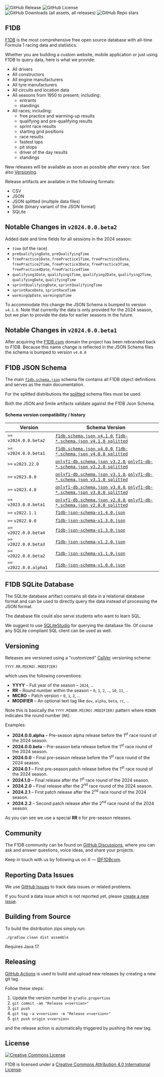 ![GitHub Release](https://img.shields.io/github/v/release/f1db/f1db?style=for-the-badge&labelColor=%23333&color=%23d40000&link=https%3A%2F%2Fgithub.com%2Ff1db%2Ff1db%2Freleases)
![GitHub License](https://img.shields.io/github/license/f1db/f1db?style=for-the-badge&labelColor=%23333&color=%23d40000)
![GitHub Downloads (all assets, all releases)](https://img.shields.io/github/downloads/f1db/f1db/total?style=for-the-badge&labelColor=%23333&color=%23d40000)
![GitHub Repo stars](https://img.shields.io/github/stars/f1db/f1db?style=for-the-badge&labelColor=%23333&color=%23d40000)


## F1DB

[F1DB] is the most comprehensive free open source database with all-time Formula 1 racing data and statistics.

Whether you are building a custom website, mobile application or just using F1DB to query data, here is what we provide:

- All drivers
- All constructors
- All engine manufacturers
- All tyre manufacturers
- All circuits and location data
- All seasons from 1950 to present; including:
  - entrants
  - standings
- All races; including:
  - free practice and warming-up results
  - qualifying and pre-qualifying results
  - sprint race results
  - starting grid positions
  - race results
  - fastest laps
  - pit stops
  - driver of the day results
  - standings

New releases will be available as soon as possible after every race. See also [Versioning](#versioning).

Release artifacts are available in the following formats:

- CSV
- JSON
- JSON splitted (multiple data files)
- Smile (binary variant of the JSON format)
- SQLite


## Notable Changes in `v2024.0.0.beta2`

Added date and time fields for all sessions in the 2024 season:

- `time` (of the race)
- `preQualifyingDate`, `preQualifyingTime`
- `freePractice1Date`, `freePractice1Time`, `freePractice2Date`, `freePractice2Time`, `freePractice3Date`, `freePractice3Time`, `freePractice4Date`, `freePractice4Time`
- `qualifying1Date`, `qualifying1Time`, `qualifying2Date`, `qualifying2Time`, `qualifyingDate`, `qualifyingTime`
- `sprintQualifyingDate`, `sprintQualifyingTime`
- `sprintRaceDate`, `sprintRaceTime`
- `warmingUpDate`, `warmingUpTime`

To accommodate this change the JSON Schema is bumped to version `v4.1.0`.
Note that currently the data is only provided for the 2024 season,
but we plan to provide the data for earlier seasons in the future.


## Notable Changes in `v2024.0.0.beta1`

After acquiring the [F1DB.com](https://www.f1db.com) domain the project has been rebranded back to F1DB.
Because this name change is reflected in the JSON Schema files the schema is bumped to version `v4.0.0`


## F1DB JSON Schema

The main [`f1db.schema.json`](https://raw.githubusercontent.com/f1db/f1db/main/src/schema/current/single/f1db.schema.json)
schema file contains all F1DB object definitions and serves as the main documentation.  

For the splitted distributions the [splitted](https://github.com/f1db/f1db/tree/main/src/schema/current/splitted)
schema files must be used.

Both the JSON and Smile artifacts validate against the F1DB Json Schema.

#### Schema version compatibility / history

| Version                 | Schema Version                                                                                                                                                                                                                                    |
|-------------------------|---------------------------------------------------------------------------------------------------------------------------------------------------------------------------------------------------------------------------------------------------|
| `>=` `v2024.0.0.beta2`  | [`f1db.schema.json v4.1.0`](https://raw.githubusercontent.com/f1db/f1db/main/src/schema/v4.1.0/single/f1db.schema.json), [`f1db-*.schema.json v4.1.0 splitted`](https://github.com/f1db/f1db/tree/main/src/schema/v4.1.0/splitted)                |
| `>=` `v2024.0.0.beta1`  | [`f1db.schema.json v4.0.0`](https://raw.githubusercontent.com/f1db/f1db/main/src/schema/v4.0.0/single/f1db.schema.json), [`f1db-*.schema.json v4.0.0 splitted`](https://github.com/f1db/f1db/tree/main/src/schema/v4.0.0/splitted)                |
| `>=` `v2023.22.0`       | [`onlyf1-db.schema.json v3.2.0`](https://raw.githubusercontent.com/f1db/f1db/main/src/schema/v3.2.0/single/onlyf1-db.schema.json), [`onlyf1-db-*.schema.json v3.2.0 splitted`](https://github.com/f1db/f1db/tree/main/src/schema/v3.2.0/splitted) |
| `>=` `v2023.8.0`        | [`onlyf1-db.schema.json v3.1.0`](https://raw.githubusercontent.com/f1db/f1db/main/src/schema/v3.1.0/single/onlyf1-db.schema.json), [`onlyf1-db-*.schema.json v3.1.0 splitted`](https://github.com/f1db/f1db/tree/main/src/schema/v3.1.0/splitted) |
| `>=` `v2023.4.0`        | [`onlyf1-db.schema.json v3.0.0`](https://raw.githubusercontent.com/f1db/f1db/main/src/schema/v3.0.0/single/onlyf1-db.schema.json), [`onlyf1-db-*.schema.json v3.0.0 splitted`](https://github.com/f1db/f1db/tree/main/src/schema/v3.0.0/splitted) |
| `>=` `v2023.0.0.beta1`  | [`onlyf1-db.schema.json v2.0.0`](https://raw.githubusercontent.com/f1db/f1db/main/src/schema/v2.0.0/single/onlyf1-db.schema.json), [`onlyf1-db-*.schema.json v2.0.0 splitted`](https://github.com/f1db/f1db/tree/main/src/schema/v2.0.0/splitted) |
| `>=` `v2022.1.1`        | [`f1db-json-schema-v1.4.0.json`](https://raw.githubusercontent.com/f1db/f1db/main/src/schema/v1.x/f1db-json-schema-v1.4.0.json)                                                                                                                   |
| `>=` `v2022.0.0`        | [`f1db-json-schema-v1.3.0.json`](https://raw.githubusercontent.com/f1db/f1db/main/src/schema/v1.x/f1db-json-schema-v1.3.0.json)                                                                                                                   |
| `>=` `v2022.0.0.beta4`  | [`f1db-json-schema-v1.3.0.json`](https://raw.githubusercontent.com/f1db/f1db/main/src/schema/v1.x/f1db-json-schema-v1.3.0.json)                                                                                                                   |
| `>=` `v2022.0.0.beta3`  | [`f1db-json-schema-v1.2.0.json`](https://raw.githubusercontent.com/f1db/f1db/main/src/schema/v1.x/f1db-json-schema-v1.2.0.json)                                                                                                                   |
| `>=` `v2022.0.0.beta2`  | [`f1db-json-schema-v1.1.0.json`](https://raw.githubusercontent.com/f1db/f1db/main/src/schema/v1.x/f1db-json-schema-v1.1.0.json)                                                                                                                   |
| `>=` `v2022.0.0.alpha1` | [`f1db-json-schema-v1.0.0.json`](https://raw.githubusercontent.com/f1db/f1db/main/src/schema/v1.x/f1db-json-schema-v1.0.0.json)                                                                                                                   |


## F1DB SQLite Database

The SQLite database artifact contains all data in a relational database format
and can be used to directly query the data instead of processing the JSON format.

The database file could also serve students who want to learn SQL.

We suggest to use [SQLiteStudio] for querying the database file.
Of course any SQLite compliant SQL client can be used as well.  


## Versioning

Releases are versioned using a "customized" [CalVer] versioning scheme:

    YYYY.RR.MICRO(.MODIFIER)

which uses the following conventions:

- **YYYY** – Full year of the season – `2024`, ..
- **RR** – Round number within the season – `0`, `1`, `2`, .., `10`, `11`, ..
- **MICRO** – Patch version – `0`, `1`, `2`, ..
- **MODIFIER** – An optional text tag like `dev`, `alpha`, `beta`, `rc`, ..

Note this is basically the `YYYY.MINOR.MICRO(.MODIFIER)` pattern where `MINOR` indicates the round number (`RR`).

Examples:

- **2024.0.0.alpha** – Pre-season alpha release before the 1<sup>st</sup> race round of the 2024 season.
- **2024.0.0.beta** – Pre-season beta release before the 1<sup>st</sup> race round of the 2024 season.
- **2024.0.0** – Final pre-season release before the 1<sup>st</sup> race round of the 2024 season.
- **2024.0.1** – First pre-season patch release before the 1<sup>st</sup> race round of the 2024 season.
- **2024.1.0** – Final release after the 1<sup>st</sup> race round of the 2024 season.
- **2024.2.0** – Final release after the 2<sup>nd</sup> race round of the 2024 season.
- **2024.2.1** – First patch release after the 2<sup>nd</sup> race round of the 2024 season.
- **2024.2.2** – Second patch release after the 2<sup>nd</sup> race round of the 2024 season.

As you can see we use a special **RR** `0` for pre-season releases.


## Community

The F1DB community can be found on [GitHub Discussions](https://github.com/f1db/f1db/discussions), where you can ask and answer questions, voice ideas, and share your projects.

Keep in touch with us by following us on X — [@F1DBcom](https://twitter.com/f1dbcom).


## Reporting Data Issues

We use [GitHub Issues](https://github.com/f1db/f1db/issues) to track data issues or related problems.

If you found a data issue which is not reported yet, please [create a new issue](https://github.com/f1db/f1db/issues/new).

## Building from Source

To build the distribution zips simply run:

    ./gradlew clean dist assemble

Requires Java 17.


## Releasing

[GitHub Actions](https://github.com/f1db/f1db/actions) is used to build and upload new releases by creating a new git tag.

Follow these steps:

1. Update the version number in `gradle.properties`
2. `git commit -am "Release v<version>"`
3. `git push`
4. `git tag -a v<version> -m "Release v<version>"`
3. `git push origin v<version>`

and the release action is automatically triggered by pushing the new tag.


## License

[![Creative Commons License][CC BY Icon Normal]][CC BY]

F1DB is licensed under a [Creative Commons Attribution 4.0 International License][CC BY].


[F1DB]: https://www.f1db.com
[CalVer]: https://calver.org/
[CC BY]: http://creativecommons.org/licenses/by/4.0/  
[CC BY Icon Compact]: https://i.creativecommons.org/l/by/4.0/80x15.png
[CC BY Icon Normal]: https://i.creativecommons.org/l/by/4.0/88x31.png
[CC BY Plaintext]: https://creativecommons.org/licenses/by-sa/4.0/legalcode.txt
[SQLiteStudio]: https://sqlitestudio.pl/
